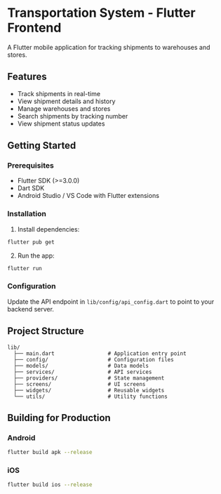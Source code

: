 # Transportation System - Flutter Frontend

A Flutter mobile application for tracking shipments to warehouses and stores.

## Features

- Track shipments in real-time
- View shipment details and history
- Manage warehouses and stores
- Search shipments by tracking number
- View shipment status updates

## Getting Started

### Prerequisites

- Flutter SDK (>=3.0.0)
- Dart SDK
- Android Studio / VS Code with Flutter extensions

### Installation

1. Install dependencies:
```bash
flutter pub get
```

2. Run the app:
```bash
flutter run
```

### Configuration

Update the API endpoint in `lib/config/api_config.dart` to point to your backend server.

## Project Structure

```
lib/
  ├── main.dart                 # Application entry point
  ├── config/                   # Configuration files
  ├── models/                   # Data models
  ├── services/                 # API services
  ├── providers/                # State management
  ├── screens/                  # UI screens
  ├── widgets/                  # Reusable widgets
  └── utils/                    # Utility functions
```

## Building for Production

### Android
```bash
flutter build apk --release
```

### iOS
```bash
flutter build ios --release
```
